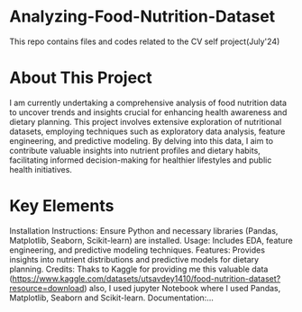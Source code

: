 # Analyzing-Food-Nutrition-Dataset
This repo contains files and codes related to the CV self project(July'24)

# About This Project
I am currently undertaking a comprehensive analysis of food nutrition data to uncover trends and insights crucial for enhancing health awareness and dietary planning. This project involves extensive exploration of nutritional datasets, employing techniques such as exploratory data analysis, feature engineering, and predictive modeling. By delving into this data, I aim to contribute valuable insights into nutrient profiles and dietary habits, facilitating informed decision-making for healthier lifestyles and public health initiatives.

# Key Elements
Installation Instructions: Ensure Python and necessary libraries (Pandas, Matplotlib, Seaborn, Scikit-learn) are installed.
Usage: Includes EDA, feature engineering, and predictive modeling techniques.
Features: Provides insights into nutrient distributions and predictive models for dietary planning.
Credits: Thaks to Kaggle for providing me this valuable data (https://www.kaggle.com/datasets/utsavdey1410/food-nutrition-dataset?resource=download)
also, I used jupyter Notebook where I used Pandas, Matplotlib, Seaborn and Scikit-learn.
Documentation:...
